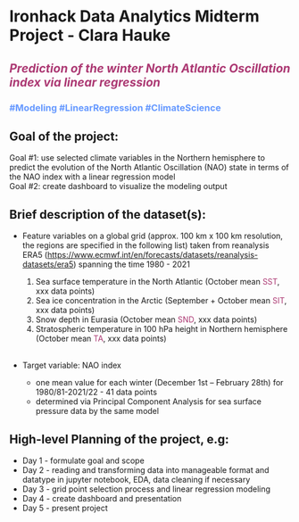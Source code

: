# Ironhack Data Analytics Midterm Project - Clara Hauke

## <span style="color:#ac3973"><em> Prediction of the winter North Atlantic Oscillation index via linear regression </em></span>

### <span style="color:#6699ff"> \#Modeling \#LinearRegression \#ClimateScience </span>

## Goal of the project:
Goal #1: use selected climate variables in the Northern hemisphere to predict the evolution of the North Atlantic Oscillation (NAO) state in terms of the NAO index with a linear regression model <br>
Goal #2: create dashboard to visualize the modeling output


## Brief description of the dataset(s):
- Feature variables on a global grid (approx. 100 km x 100 km resolution, the regions are specified in the following list) taken from reanalysis ERA5 (https://www.ecmwf.int/en/forecasts/datasets/reanalysis-datasets/era5) spanning the time 1980 - 2021
	1. Sea surface temperature in the North Atlantic (October mean  <span style="color:#ac3973">SST</span>, xxx data points)
    2. Sea ice concentration in the Arctic (September + October mean <span style="color:#ac3973">SIT</span>, xxx data points)
    3. Snow depth in Eurasia (October mean <span style="color:#ac3973">SND</span>, xxx data points)
    4. Stratospheric temperature in 100 hPa height in Northern hemisphere (October mean <span style="color:#ac3973">TA</span>, xxx data points) <br> <br>

- Target variable: NAO index
	- one mean value for each winter (December 1st – February 28th) for 1980/81-2021/22 - 41 data points
    - determined via Principal Component Analysis for sea surface pressure data by the same model

## High-level Planning of the project, e.g:
- Day 1 - formulate goal and scope
- Day 2 - reading and transforming data into manageable format and datatype in jupyter notebook, EDA, data cleaning if necessary
- Day 3 - grid point selection process and linear regression modeling
- Day 4 - create dashboard and presentation
- Day 5 - present project